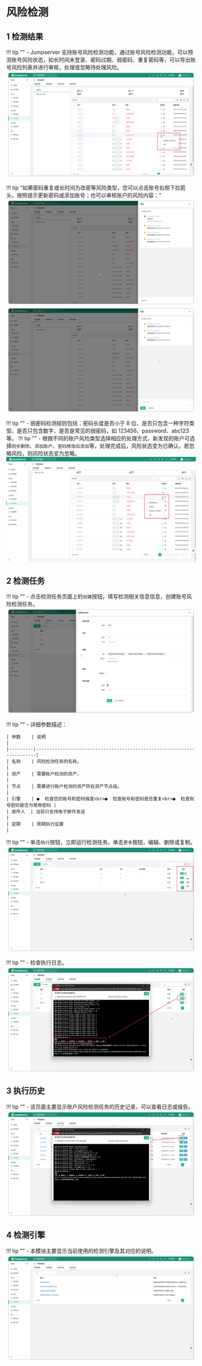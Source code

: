 # 风险检测
## 1 检测结果
!!! tip ""
    - Jumpserver 支持账号风险检测功能，通过账号风险检测功能，可以预测账号风险状态，如长时间未登录、密码过期、弱密码、重复密码等，可以导出账号风险列表并进行审核，处理或忽略待处理风险。
![V4_risk_detection_1](../../../../img/V4_risk_detection_1.png)


!!! tip "如果密码重复或长时间为改密等风险类型，您可以点击账号右侧下拉箭头，按照提示更新密码或添加账号；也可以审核账户的风险内容："
    ![V4_risk_detection_3](../../../../img/V4_risk_detection_3.png)
    ![V4_risk_detection_2](../../../../img/V4_risk_detection_2.png)


!!! tip ""
    - 弱密码检测规则包括：密码长度是否小于 8 位、是否只包含一种字符类型、是否只包含数字、是否是常见的弱密码，如 123456、password、abc123 等。
!!! tip ""
    - 根据不同的账户风险类型选择相应的处理方式，新发现的账户可选择`同步删除`、`添加账户`、`密码修改后添加`等，处理完成后，风险状态变为已确认，若忽略风险，则风险状态变为忽略。
![V4_risk_detection_4](../../../../img/V4_risk_detection_4.png)


## 2 检测任务
!!! tip ""
    - 点击检测任务页面上的`创建`按钮，填写检测相关信息信息，创建账号风险检测任务。
![V4_risk_detection_5](../../../../img/V4_risk_detection_5.png)


!!! tip ""
    - 详细参数描述：

    | 参数    | 说明                                                                 |
    |---------|----------------------------------------------------------------------|
    | 名称    | 风险检测任务的名称。                                                |
    | 资产    | 需要帐户检测的资产。                                                |
    | 节点    | 需要进行账户检测的资产所在资产节点组。                              |
    | 引擎    | ●  检查您的账号和密码强度<br>●  检查账号和密码是否重复<br>●  检查账号密码是否为常用密码 |
    | 收件人  | 当前只支持电子邮件发送                                              |
    | 定期    | 周期执行设置                                                        |

!!! tip ""
    - 单击`执行`按钮，立即运行检测任务。单击`更多`按钮，编辑、删除或复制。
![V4_risk_detection_6](../../../../img/V4_risk_detection_6.png)


!!! tip ""
    - 检查执行日志。
![V4_risk_detection_8](../../../../img/V4_risk_detection_8.png)


## 3 执行历史
!!! tip ""
    - 该页面主要显示账户风险检测任务的历史记录，可以查看日志或报告。
![V4_risk_detection_7](../../../../img/V4_risk_detection_7.png)


## 4 检测引擎
!!! tip ""
    - 本模块主要显示当前使用的检测引擎及其对应的说明。
![V4_risk_detection_9](../../../../img/V4_risk_detection_9.png)